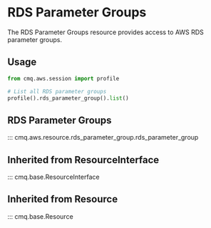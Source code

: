 # RDS Parameter Groups

The RDS Parameter Groups resource provides access to AWS RDS parameter groups.

## Usage

```python
from cmq.aws.session import profile

# List all RDS parameter groups
profile().rds_parameter_group().list()
```

## RDS Parameter Groups
::: cmq.aws.resource.rds_parameter_group.rds_parameter_group

## Inherited from ResourceInterface
::: cmq.base.ResourceInterface
## Inherited from Resource
::: cmq.base.Resource